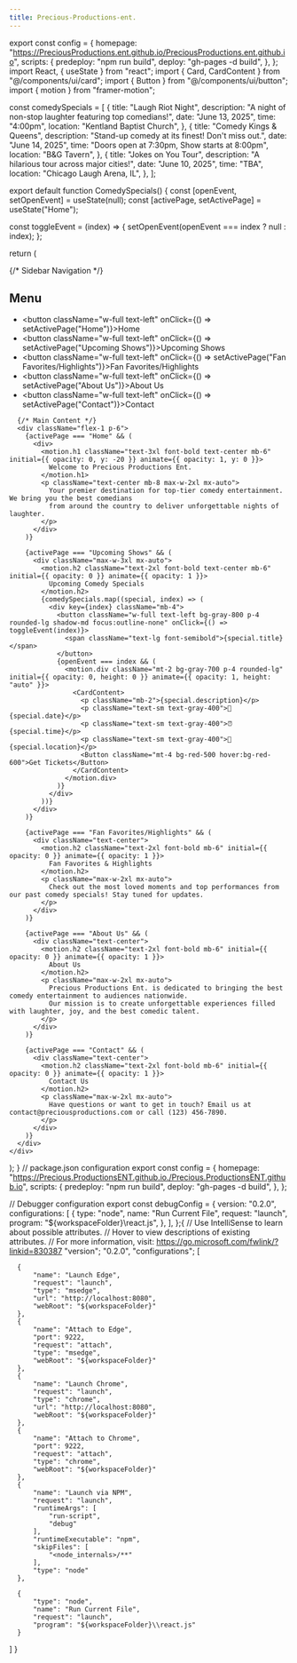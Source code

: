 ```yaml
---
title: Precious-Productions-ent.
---
```


export const config = {
  homepage: "https://PreciousProductions.ent.github.io/PreciousProductions.ent.github.io",
  scripts: {
    predeploy: "npm run build",
    deploy: "gh-pages -d build",
  },
};
import React, { useState } from "react";
import { Card, CardContent } from "@/components/ui/card";
import { Button } from "@/components/ui/button";
import { motion } from "framer-motion";

const comedySpecials = [
  {
    title: "Laugh Riot Night",
    description: "A night of non-stop laughter featuring top comedians!",
    date: "June 13, 2025",
    time: "4:00pm",
    location: "Kentland Baptist Church",
  },
  {
    title: "Comedy Kings & Queens",
    description: "Stand-up comedy at its finest! Don't miss out.",
    date: "June 14, 2025",
    time: "Doors open at 7:30pm, Show starts at 8:00pm",
    location: "B&G Tavern",
  },
  {
    title: "Jokes on You Tour",
    description: "A hilarious tour across major cities!",
    date: "June 10, 2025",
    time: "TBA",
    location: "Chicago Laugh Arena, IL",
  },
];

export default function ComedySpecials() {
  const [openEvent, setOpenEvent] = useState(null);
  const [activePage, setActivePage] = useState("Home");

  const toggleEvent = (index) => {
    setOpenEvent(openEvent === index ? null : index);
  };

  return (
    <div className="flex min-h-screen bg-gray-900 text-white">
      {/* Sidebar Navigation */}
      <div className="w-64 bg-gray-800 p-6">
        <h2 className="text-2xl font-bold mb-6">Menu</h2>
        <ul className="space-y-4">
          <li><button className="w-full text-left" onClick={() => setActivePage("Home")}>Home</button></li>
          <li><button className="w-full text-left" onClick={() => setActivePage("Upcoming Shows")}>Upcoming Shows</button></li>
          <li><button className="w-full text-left" onClick={() => setActivePage("Fan Favorites/Highlights")}>Fan Favorites/Highlights</button></li>
          <li><button className="w-full text-left" onClick={() => setActivePage("About Us")}>About Us</button></li>
          <li><button className="w-full text-left" onClick={() => setActivePage("Contact")}>Contact</button></li>
        </ul>
      </div>

      {/* Main Content */}
      <div className="flex-1 p-6">
        {activePage === "Home" && (
          <div>
            <motion.h1 className="text-3xl font-bold text-center mb-6" initial={{ opacity: 0, y: -20 }} animate={{ opacity: 1, y: 0 }}>
              Welcome to Precious Productions Ent.
            </motion.h1>
            <p className="text-center mb-8 max-w-2xl mx-auto">
              Your premier destination for top-tier comedy entertainment. We bring you the best comedians
              from around the country to deliver unforgettable nights of laughter.
            </p>
          </div>
        )}

        {activePage === "Upcoming Shows" && (
          <div className="max-w-3xl mx-auto">
            <motion.h2 className="text-2xl font-bold text-center mb-6" initial={{ opacity: 0 }} animate={{ opacity: 1 }}>
              Upcoming Comedy Specials
            </motion.h2>
            {comedySpecials.map((special, index) => (
              <div key={index} className="mb-4">
                <button className="w-full text-left bg-gray-800 p-4 rounded-lg shadow-md focus:outline-none" onClick={() => toggleEvent(index)}>
                  <span className="text-lg font-semibold">{special.title}</span>
                </button>
                {openEvent === index && (
                  <motion.div className="mt-2 bg-gray-700 p-4 rounded-lg" initial={{ opacity: 0, height: 0 }} animate={{ opacity: 1, height: "auto" }}>
                    <CardContent>
                      <p className="mb-2">{special.description}</p>
                      <p className="text-sm text-gray-400">📅 {special.date}</p>
                      <p className="text-sm text-gray-400">⏰ {special.time}</p>
                      <p className="text-sm text-gray-400">📍 {special.location}</p>
                      <Button className="mt-4 bg-red-500 hover:bg-red-600">Get Tickets</Button>
                    </CardContent>
                  </motion.div>
                )}
              </div>
            ))}
          </div>
        )}

        {activePage === "Fan Favorites/Highlights" && (
          <div className="text-center">
            <motion.h2 className="text-2xl font-bold mb-6" initial={{ opacity: 0 }} animate={{ opacity: 1 }}>
              Fan Favorites & Highlights
            </motion.h2>
            <p className="max-w-2xl mx-auto">
              Check out the most loved moments and top performances from our past comedy specials! Stay tuned for updates.
            </p>
          </div>
        )}

        {activePage === "About Us" && (
          <div className="text-center">
            <motion.h2 className="text-2xl font-bold mb-6" initial={{ opacity: 0 }} animate={{ opacity: 1 }}>
              About Us
            </motion.h2>
            <p className="max-w-2xl mx-auto">
              Precious Productions Ent. is dedicated to bringing the best comedy entertainment to audiences nationwide. 
              Our mission is to create unforgettable experiences filled with laughter, joy, and the best comedic talent.
            </p>
          </div>
        )}

        {activePage === "Contact" && (
          <div className="text-center">
            <motion.h2 className="text-2xl font-bold mb-6" initial={{ opacity: 0 }} animate={{ opacity: 1 }}>
              Contact Us
            </motion.h2>
            <p className="max-w-2xl mx-auto">
              Have questions or want to get in touch? Email us at contact@preciousproductions.com or call (123) 456-7890.
            </p>
          </div>
        )}
      </div>
    </div>
  );
}
// package.json configuration
export const config = {
  homepage: "https://Precious.ProductionsENT.github.io./Precious.ProductionsENT.github.io",
  scripts: {
    predeploy: "npm run build",
    deploy: "gh-pages -d build",
  },
};

// Debugger configuration
export const debugConfig = {
  version: "0.2.0",
  configurations: [
    {
      type: "node",
      name: "Run Current File",
      request: "launch",
      program: "${workspaceFolder}\\react.js",
    },
  ],
};{
  // Use IntelliSense to learn about possible attributes.
  // Hover to view descriptions of existing attributes.
  // For more information, visit: https://go.microsoft.com/fwlink/?linkid=830387
  "version"; "0.2.0",
  "configurations"; [
      
      {
          "name": "Launch Edge",
          "request": "launch",
          "type": "msedge",
          "url": "http://localhost:8080",
          "webRoot": "${workspaceFolder}"
      },
      {
          "name": "Attach to Edge",
          "port": 9222,
          "request": "attach",
          "type": "msedge",
          "webRoot": "${workspaceFolder}"
      },
      {
          "name": "Launch Chrome",
          "request": "launch",
          "type": "chrome",
          "url": "http://localhost:8080",
          "webRoot": "${workspaceFolder}"
      },
      {
          "name": "Attach to Chrome",
          "port": 9222,
          "request": "attach",
          "type": "chrome",
          "webRoot": "${workspaceFolder}"
      },
      {
          "name": "Launch via NPM",
          "request": "launch",
          "runtimeArgs": [
              "run-script",
              "debug"
          ],
          "runtimeExecutable": "npm",
          "skipFiles": [
              "<node_internals>/**"
          ],
          "type": "node"
      },
      
      {
          "type": "node",
          "name": "Run Current File",
          "request": "launch",
          "program": "${workspaceFolder}\\react.js"
      }
  ]
}

